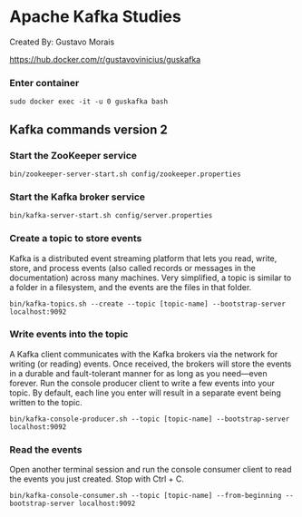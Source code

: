 # Apache Kafka Studies

Created By: Gustavo Morais

https://hub.docker.com/r/gustavovinicius/guskafka

### Enter container
```
sudo docker exec -it -u 0 guskafka bash
```

## Kafka commands version 2

### Start the ZooKeeper service
```
bin/zookeeper-server-start.sh config/zookeeper.properties
```

### Start the Kafka broker service
```
bin/kafka-server-start.sh config/server.properties
```

### Create a topic to store events
Kafka is a distributed event streaming platform that lets you read, write, store, and process events
(also called records or messages in the documentation) across many machines.
Very simplified, a topic is similar to a folder in a filesystem, and the events are the files in that folder.
```
bin/kafka-topics.sh --create --topic [topic-name] --bootstrap-server localhost:9092
```

### Write events into the topic
A Kafka client communicates with the Kafka brokers via the network for writing (or reading) events. Once received, the brokers will store the events in a durable and fault-tolerant manner for as long as you need—even forever.
Run the console producer client to write a few events into your topic. By default, each line you enter will result in a separate event being written to the topic.
```
bin/kafka-console-producer.sh --topic [topic-name] --bootstrap-server localhost:9092
```

### Read the events
Open another terminal session and run the console consumer client to read the events you just created.
Stop with Ctrl + C.
```
bin/kafka-console-consumer.sh --topic [topic-name] --from-beginning --bootstrap-server localhost:9092
```